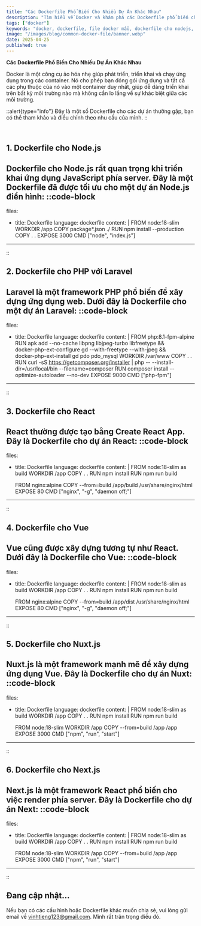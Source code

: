 ```yaml
---
title: "Các Dockerfile Phổ Biến Cho Nhiều Dự Án Khác Nhau"
description: "Tìm hiểu về Docker và khám phá các Dockerfile phổ biến cho nhiều dự án như Node.js, PHP với Laravel, React, Vue, Nuxt và Next.js. Khám phá các kỹ thuật tối ưu và thực hành tốt nhất."
tags: ["docker"]
keywords: "docker, dockerfile, file docker mẫu, dockerfile cho nodejs, dockerfile cho php, dockerfile cho react, dockerfile cho vue, dockerfile cho nuxt, dockerfile cho next"
image: "/images/blog/common-docker-file/banner.webp"
date: 2025-04-25
published: true
---
```


**Các Dockerfile Phổ Biến Cho Nhiều Dự Án Khác Nhau**

Docker là một công cụ ảo hóa nhẹ giúp phát triển, triển khai và chạy ứng dụng trong các container. Nó cho phép bạn đóng gói ứng dụng và tất cả các phụ thuộc của nó vào một container duy nhất, giúp dễ dàng triển khai trên bất kỳ môi trường nào mà không cần lo lắng về sự khác biệt giữa các môi trường.

::alert{type="info"}
Đây là một số Dockerfile cho các dự án thường gặp, bạn có thể tham khảo và điều chỉnh theo nhu cầu của mình.
::

<br>

## 1. Dockerfile cho Node.js

Dockerfile cho Node.js rất quan trọng khi triển khai ứng dụng JavaScript phía server. Đây là một Dockerfile đã được tối ưu cho một dự án Node.js điển hình:
::code-block
---
files:
  - title: Dockerfile
    language: dockerfile
    content: |
      FROM node:18-slim
      WORKDIR /app
      COPY package*.json ./
      RUN npm install --production
      COPY . .
      EXPOSE 3000
      CMD ["node", "index.js"]
---
::

## 2. Dockerfile cho PHP với Laravel

Laravel là một framework PHP phổ biến để xây dựng ứng dụng web. Dưới đây là Dockerfile cho một dự án Laravel:
::code-block
---
files:
  - title: Dockerfile
    language: dockerfile
    content: |
      FROM php:8.1-fpm-alpine
      RUN apk add --no-cache libpng libjpeg-turbo libfreetype && \
          docker-php-ext-configure gd --with-freetype --with-jpeg && \
          docker-php-ext-install gd pdo pdo_mysql
      WORKDIR /var/www
      COPY . .
      RUN curl -sS https://getcomposer.org/installer | php -- --install-dir=/usr/local/bin --filename=composer
      RUN composer install --optimize-autoloader --no-dev
      EXPOSE 9000
      CMD ["php-fpm"]
---
::

## 3. Dockerfile cho React

React thường được tạo bằng Create React App. Đây là Dockerfile cho dự án React:
::code-block
---
files:
  - title: Dockerfile
    language: dockerfile
    content: |
      FROM node:18-slim as build
      WORKDIR /app
      COPY . .
      RUN npm install
      RUN npm run build

      FROM nginx:alpine
      COPY --from=build /app/build /usr/share/nginx/html
      EXPOSE 80
      CMD ["nginx", "-g", "daemon off;"]
---
::

## 4. Dockerfile cho Vue

Vue cũng được xây dựng tương tự như React. Dưới đây là Dockerfile cho Vue:
::code-block
---
files:
  - title: Dockerfile
    language: dockerfile
    content: |
      FROM node:18-slim as build
      WORKDIR /app
      COPY . .
      RUN npm install
      RUN npm run build

      FROM nginx:alpine
      COPY --from=build /app/dist /usr/share/nginx/html
      EXPOSE 80
      CMD ["nginx", "-g", "daemon off;"]
---
::

## 5. Dockerfile cho Nuxt.js

Nuxt.js là một framework mạnh mẽ để xây dựng ứng dụng Vue. Đây là Dockerfile cho dự án Nuxt:
::code-block
---
files:
  - title: Dockerfile
    language: dockerfile
    content: |
      FROM node:18-slim as build
      WORKDIR /app
      COPY . .
      RUN npm install
      RUN npm run build

      FROM node:18-slim
      WORKDIR /app
      COPY --from=build /app /app
      EXPOSE 3000
      CMD ["npm", "run", "start"]
---
::

## 6. Dockerfile cho Next.js

Next.js là một framework React phổ biến cho việc render phía server. Đây là Dockerfile cho dự án Next:
::code-block
---
files:
  - title: Dockerfile
    language: dockerfile
    content: |
      FROM node:18-slim as build
      WORKDIR /app
      COPY . .
      RUN npm install
      RUN npm run build

      FROM node:18-slim
      WORKDIR /app
      COPY --from=build /app /app
      EXPOSE 3000
      CMD ["npm", "run", "start"]
---
::

## Đang cập nhật...

Nếu bạn có các cấu hình hoặc Dockerfile khác muốn chia sẻ, vui lòng gửi email về [vinhtieng123@gmail.com](mailto:vinhtieng123@gmail.com). Mình rất trân trọng điều đó.
